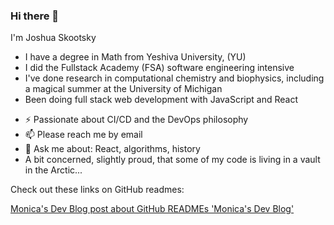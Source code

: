 ### Hi there 👋

I'm Joshua Skootsky

* I have a degree in Math from Yeshiva University, (YU)
* I did the Fullstack Academy (FSA) software engineering intensive
* I've done research in computational chemistry and biophysics, including a magical summer at the University of Michigan
* Been doing full stack web development with JavaScript and React
- ⚡ Passionate about CI/CD and the DevOps philosophy
- 📫 Please reach me by email
- 💬 Ask me about: React, algorithms, history
- A bit concerned, slightly proud, that some of my code is living in a vault in the Arctic...

<!--
- 🔭 I’m currently working on ...
- 🌱 I’m currently learning ...
- 👯 I’m looking to collaborate on ...
- 🤔 I’m looking for help with ...
- 💬 Ask me about ...
- 📫 How to reach me: ...
- 😄 Pronouns: ...
- ⚡ Fun fact: ...
-->

Check out these links on GitHub readmes:

[Monica's Dev Blog post about GitHub READMEs 'Monica's Dev Blog'](https://www.aboutmonica.com/blog/how-to-create-a-github-profile-readme )

